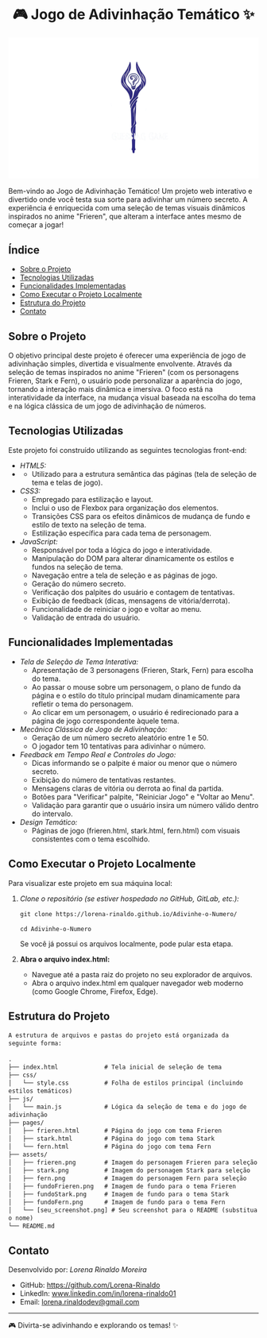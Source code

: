 <h1 align="center">🎮 Jogo de Adivinhação Temático ✨ </h1>

<p align="center">
  <img src="./assets/logo.png" alt="Guessing Number Game">
</p>

Bem-vindo ao Jogo de Adivinhação Temático! Um projeto web interativo e divertido onde você testa sua sorte para adivinhar um número secreto. A experiência é enriquecida com uma seleção de temas visuais dinâmicos inspirados no anime "Frieren", que alteram a interface antes mesmo de começar a jogar!

## Índice

*   [Sobre o Projeto](#sobre-o-projeto)
*   [Tecnologias Utilizadas](#tecnologias-utilizadas)
*   [Funcionalidades Implementadas](#funcionalidades-implementadas)
*   [Como Executar o Projeto Localmente](#como-executar-o-projeto-localmente)
*   [Estrutura do Projeto](#estrutura-do-projeto)
*   [Contato](#contato)

## Sobre o Projeto

O objetivo principal deste projeto é oferecer uma experiência de jogo de adivinhação simples, divertida e visualmente envolvente. Através da seleção de temas inspirados no anime "Frieren" (com os personagens Frieren, Stark e Fern), o usuário pode personalizar a aparência do jogo, tornando a interação mais dinâmica e imersiva.
O foco está na interatividade da interface, na mudança visual baseada na escolha do tema e na lógica clássica de um jogo de adivinhação de números.
## Tecnologias Utilizadas

Este projeto foi construído utilizando as seguintes tecnologias front-end:

*   *HTML5:*
*   * Utilizado para a estrutura semântica das páginas (tela de seleção de tema e telas de jogo).
*   *CSS3:*
    *  Empregado para estilização e layout.
    * Inclui o uso de Flexbox para organização dos elementos.
    * Transições CSS para os efeitos dinâmicos de mudança de fundo e estilo de texto na seleção de tema.
    * Estilização específica para cada tema de personagem.
*   *JavaScript:*
    * Responsável por toda a lógica do jogo e interatividade.
    * Manipulação do DOM para alterar dinamicamente os estilos e fundos na seleção de tema.
    * Navegação entre a tela de seleção e as páginas de jogo.
    * Geração do número secreto.
    * Verificação dos palpites do usuário e contagem de tentativas.
    * Exibição de feedback (dicas, mensagens de vitória/derrota).
    * Funcionalidade de reiniciar o jogo e voltar ao menu.
    * Validação de entrada do usuário.

## Funcionalidades Implementadas

*   *Tela de Seleção de Tema Interativa:*
    *   Apresentação de 3 personagens (Frieren, Stark, Fern) para escolha do tema.
    *   Ao passar o mouse sobre um personagem, o plano de fundo da página e o estilo do título principal mudam dinamicamente para refletir o tema do personagem.
    *   Ao clicar em um personagem, o usuário é redirecionado para a página de jogo correspondente àquele tema.
*   *Mecânica Clássica de Jogo de Adivinhação:*
    *   Geração de um número secreto aleatório entre 1 e 50.
    *   O jogador tem 10 tentativas para adivinhar o número.
*   *Feedback em Tempo Real e Controles do Jogo:*
    *   Dicas informando se o palpite é maior ou menor que o número secreto.
    *   Exibição do número de tentativas restantes.
    *   Mensagens claras de vitória ou derrota ao final da partida.
    *   Botões para "Verificar" palpite, "Reiniciar Jogo" e "Voltar ao Menu".
    *   Validação para garantir que o usuário insira um número válido dentro do intervalo.
*   *Design Temático:*
    *   Páginas de jogo (frieren.html, stark.html, fern.html) com visuais consistentes com o tema escolhido.


## Como Executar o Projeto Localmente

Para visualizar este projeto em sua máquina local:

1.  *Clone o repositório (se estiver hospedado no GitHub, GitLab, etc.):*
    
    ```text
    git clone https://lorena-rinaldo.github.io/Adivinhe-o-Numero/
    ```
    
     ```text
    cd Adivinhe-o-Numero
     ```
    
    Se você já possui os arquivos localmente, pode pular esta etapa.

3.  **Abra o arquivo index.html:**
    *   Navegue até a pasta raiz do projeto no seu explorador de arquivos.
    *   Abra o arquivo index.html em qualquer navegador web moderno (como Google Chrome, Firefox, Edge).

## Estrutura do Projeto
```text
A estrutura de arquivos e pastas do projeto está organizada da seguinte forma:

.
├── index.html             # Tela inicial de seleção de tema
├── css/
│   └── style.css          # Folha de estilos principal (incluindo estilos temáticos)
├── js/
│   └── main.js            # Lógica da seleção de tema e do jogo de adivinhação
├── pages/
│   ├── frieren.html       # Página do jogo com tema Frieren
│   ├── stark.html         # Página do jogo com tema Stark
│   └── fern.html          # Página do jogo com tema Fern
├── assets/
│   ├── frieren.png        # Imagem do personagem Frieren para seleção
│   ├── stark.png          # Imagem do personagem Stark para seleção
│   ├── fern.png           # Imagem do personagem Fern para seleção
│   ├── fundoFrieren.png   # Imagem de fundo para o tema Frieren
│   ├── fundoStark.png     # Imagem de fundo para o tema Stark
│   ├── fundoFern.png      # Imagem de fundo para o tema Fern
│   └── [seu_screenshot.png] # Seu screenshot para o README (substitua o nome)
└── README.md             
```
## Contato

Desenvolvido por: *Lorena Rinaldo Moreira*

*   GitHub: https://github.com/Lorena-Rinaldo
*   LinkedIn: www.linkedin.com/in/lorena-rinaldo01
*   Email: lorena.rinaldodev@gmail.com

---

🎮 Divirta-se adivinhando e explorando os temas! ✨
